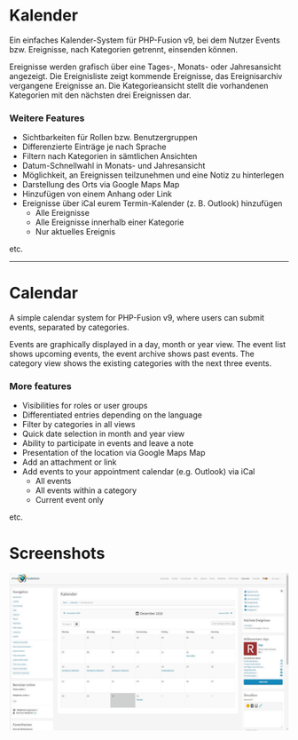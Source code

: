 # Kalender
Ein einfaches Kalender-System für PHP-Fusion v9, bei dem Nutzer Events bzw. Ereignisse, nach Kategorien getrennt, einsenden können.

Ereignisse werden grafisch über eine Tages-, Monats- oder Jahresansicht angezeigt. Die Ereignisliste zeigt kommende Ereignisse, das Ereignisarchiv vergangene Ereignisse an. Die Kategorieansicht stellt die vorhandenen Kategorien mit den nächsten drei Ereignissen dar.

### Weitere Features
- Sichtbarkeiten für Rollen bzw. Benutzergruppen
- Differenzierte Einträge je nach Sprache
- Filtern nach Kategorien in sämtlichen Ansichten
- Datum-Schnellwahl in Monats- und Jahresansicht
- Möglichkeit, an Ereignissen teilzunehmen und eine Notiz zu hinterlegen
- Darstellung des Orts via Google Maps Map
- Hinzufügen von einem Anhang oder Link
- Ereignisse über iCal eurem Termin-Kalender (z. B. Outlook) hinzufügen
   - Alle Ereignisse
   - Alle Ereignisse innerhalb einer Kategorie
   - Nur aktuelles Ereignis

etc.

---

# Calendar
A simple calendar system for PHP-Fusion v9, where users can submit events, separated by categories.

Events are graphically displayed in a day, month or year view. The event list shows upcoming events, the event archive shows past events. The category view shows the existing categories with the next three events.

### More features
- Visibilities for roles or user groups
- Differentiated entries depending on the language
- Filter by categories in all views
- Quick date selection in month and year view
- Ability to participate in events and leave a note
- Presentation of the location via Google Maps Map
- Add an attachment or link
- Add events to your appointment calendar (e.g. Outlook) via iCal
    - All events
    - All events within a category
    - Current event only
    
etc.

# Screenshots
![Kalender-Screenshots](screenshots.gif)